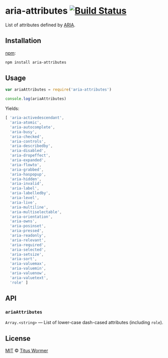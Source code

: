 # aria-attributes [![Build Status][travis-badge]][travis]

List of attributes defined by [ARIA][spec].

## Installation

[npm][]:

```bash
npm install aria-attributes
```

## Usage

```javascript
var ariaAttributes = require('aria-attributes')

console.log(ariaAttributes)
```

Yields:

```js
[ 'aria-activedescendant',
  'aria-atomic',
  'aria-autocomplete',
  'aria-busy',
  'aria-checked',
  'aria-controls',
  'aria-describedby',
  'aria-disabled',
  'aria-dropeffect',
  'aria-expanded',
  'aria-flowto',
  'aria-grabbed',
  'aria-haspopup',
  'aria-hidden',
  'aria-invalid',
  'aria-label',
  'aria-labelledby',
  'aria-level',
  'aria-live',
  'aria-multiline',
  'aria-multiselectable',
  'aria-orientation',
  'aria-owns',
  'aria-posinset',
  'aria-pressed',
  'aria-readonly',
  'aria-relevant',
  'aria-required',
  'aria-selected',
  'aria-setsize',
  'aria-sort',
  'aria-valuemax',
  'aria-valuemin',
  'aria-valuenow',
  'aria-valuetext',
  'role' ]
```

## API

### `ariaAttributes`

`Array.<string>` — List of lower-case dash-cased attributes (including
`role`).

## License

[MIT][license] © [Titus Wormer][author]

<!-- Definitions -->

[travis-badge]: https://img.shields.io/travis/wooorm/aria-attributes.svg

[travis]: https://travis-ci.org/wooorm/aria-attributes

[npm]: https://docs.npmjs.com/cli/install

[license]: LICENSE

[author]: http://wooorm.com

[spec]: https://www.w3.org/TR/aria-in-html/
